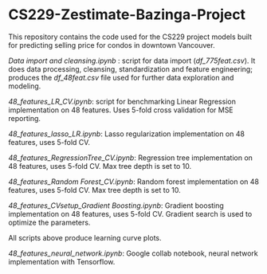 # CS229-Zestimate-Bazinga-Project
This repository contains the code used for the CS229 project models built for predicting selling price for condos in downtown Vancouver.

*Data import and cleansing.ipynb* : script for data import (*df_775feat.csv*). It does data processing, cleansing, standardization and feature engineering; produces the *df_48feat.csv* file used for further data exploration and modeling.

*48_features_LR_CV.ipynb*: script for benchmarking Linear Regression implementation on 48 features. Uses 5-fold cross validation for MSE reporting.

*48_features_lasso_LR.ipynb*: Lasso regularization implementation on 48 features, uses 5-fold CV.

*48_features_RegressionTree_CV.ipynb*: Regression tree implementation on 48 features, uses 5-fold CV. Max tree depth is set to 10.

*48_features_Random Forest_CV.ipynb*: Random forest implementation on 48 features, uses 5-fold CV. Max tree depth is set to 10.

*48_features_CVsetup_Gradient Boosting.ipynb*: Gradient boosting implementation on 48 features, uses 5-fold CV. Gradient search is used to optimize the parameters.

All scripts above produce learning curve plots.

*48_features_neural_network.ipynb*: Google collab notebook, neural network implementation with Tensorflow.
